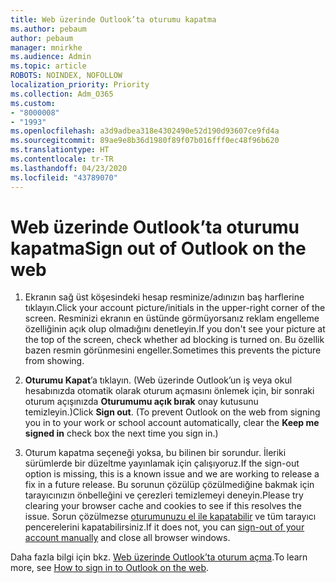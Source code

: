 ```yaml
---
title: Web üzerinde Outlook’ta oturumu kapatma
ms.author: pebaum
author: pebaum
manager: mnirkhe
ms.audience: Admin
ms.topic: article
ROBOTS: NOINDEX, NOFOLLOW
localization_priority: Priority
ms.collection: Adm_O365
ms.custom:
- "8000008"
- "1993"
ms.openlocfilehash: a3d9adbea318e4302490e52d190d93607ce9fd4a
ms.sourcegitcommit: 89ae9e8b36d1980f89f07b016fff0ec48f96b620
ms.translationtype: HT
ms.contentlocale: tr-TR
ms.lasthandoff: 04/23/2020
ms.locfileid: "43789070"
---
```

# <a name="sign-out-of-outlook-on-the-web"></a><span data-ttu-id="f32b9-102">Web üzerinde Outlook’ta oturumu kapatma</span><span class="sxs-lookup"><span data-stu-id="f32b9-102">Sign out of Outlook on the web</span></span>

1. <span data-ttu-id="f32b9-103">Ekranın sağ üst köşesindeki hesap resminize/adınızın baş harflerine tıklayın.</span><span class="sxs-lookup"><span data-stu-id="f32b9-103">Click your account picture/initials in the upper-right corner of the screen.</span></span> <span data-ttu-id="f32b9-104">Resminizi ekranın en üstünde görmüyorsanız reklam engelleme özelliğinin açık olup olmadığını denetleyin.</span><span class="sxs-lookup"><span data-stu-id="f32b9-104">If you don't see your picture at the top of the screen, check whether ad blocking is turned on.</span></span> <span data-ttu-id="f32b9-105">Bu özellik bazen resmin görünmesini engeller.</span><span class="sxs-lookup"><span data-stu-id="f32b9-105">Sometimes this prevents the picture from showing.</span></span>

2. <span data-ttu-id="f32b9-106">**Oturumu Kapat**’a tıklayın. (Web üzerinde Outlook’un iş veya okul hesabınızda otomatik olarak oturum açmasını önlemek için, bir sonraki oturum açışınızda **Oturumumu açık bırak** onay kutusunu temizleyin.)</span><span class="sxs-lookup"><span data-stu-id="f32b9-106">Click **Sign out**. (To prevent Outlook on the web from signing you in to your work or school account automatically, clear the **Keep me signed in** check box the next time you sign in.)</span></span>

3. <span data-ttu-id="f32b9-107">Oturum kapatma seçeneği yoksa, bu bilinen bir sorundur. İleriki sürümlerde bir düzeltme yayınlamak için çalışıyoruz.</span><span class="sxs-lookup"><span data-stu-id="f32b9-107">If the sign-out option is missing, this is a known issue and we are working to release a fix in a future release.</span></span>  <span data-ttu-id="f32b9-108">Bu sorunun çözülüp çözülmediğine bakmak için tarayıcınızın önbelleğini ve çerezleri temizlemeyi deneyin.</span><span class="sxs-lookup"><span data-stu-id="f32b9-108">Please try clearing your browser cache and cookies to see if this resolves the issue.</span></span>  <span data-ttu-id="f32b9-109">Sorun çözülmezse [oturumunuzu el ile kapatabilir](https://login.live.com/logout.srf) ve tüm tarayıcı pencerelerini kapatabilirsiniz.</span><span class="sxs-lookup"><span data-stu-id="f32b9-109">If it does not, you can [sign-out of your account manually](https://login.live.com/logout.srf) and close all browser windows.</span></span>

<span data-ttu-id="f32b9-110">Daha fazla bilgi için bkz. [Web üzerinde Outlook’ta oturum açma](https://support.office.com/article/how-to-sign-in-to-outlook-on-the-web-763fab4d-0138-4814-b450-37fc286bcb79).</span><span class="sxs-lookup"><span data-stu-id="f32b9-110">To learn more, see [How to sign in to Outlook on the web](https://support.office.com/article/how-to-sign-in-to-outlook-on-the-web-763fab4d-0138-4814-b450-37fc286bcb79).</span></span>

